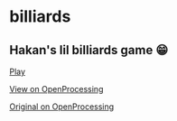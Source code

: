 # billiards

## Hakan's lil billiards game 😁

[Play](http://kimeiga.github.io/billiards)

[View on OpenProcessing](https://www.openprocessing.org/sketch/564684)

[Original on OpenProcessing](https://www.openprocessing.org/sketch/428369)
